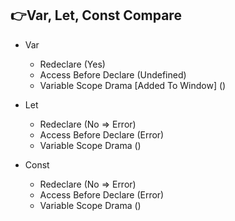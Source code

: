 ##  :point_right:Var, Let, Const Compare

- Var
  - Redeclare (Yes)
  - Access Before Declare (Undefined)
  - Variable Scope Drama [Added To Window] ()

- Let
  - Redeclare (No => Error)
  - Access Before Declare (Error)
  - Variable Scope Drama ()

- Const
  - Redeclare (No => Error)
  - Access Before Declare (Error)
  - Variable Scope Drama ()